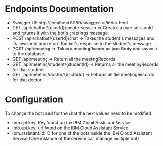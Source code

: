 # Endpoints Documentation
* Swagger UI: http://localhost:8080/swagger-ui/index.html
* GET /api/chatbot/{userId}/create-session => Creates a user sessionId and returns it with the bot's greetings message 
* POST /api/chatbot/{userId}/chat => Takes the student's messages and its sessionId and return the bot's response to the student's message
* POST /api/meeting => Takes a meetingRecord as json Body and saves it to the database
* GET /api/meeting => Return all the meetingRecords
* GET /api/meeting/student/{studentId} => Returns all the meetingRecords for that student
* GET /api/meeting/doctor/{doctorId} => Returns all the meetingRecords for that doctor

# Configuration 
To change the bot used for the chat the next values need to be modified
* ibm.api.key: Key found on the IBM Cloud Assistant Service 
* imb.api.key: url found on the IBM Cloud Assistant Service
* ibm.assistant.id: ID for one of the bots inside the IBM Cloud Assistant Service (One instance of the service can manage multiple bot)
